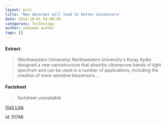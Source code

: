 ```yaml
---
layout: post
title: "New absorber will lead to better biosensors"
date: 2014-10-01 04:00:00
categories: Technology
author: unknown author
tags: []
---
```



#### Extract
>(Northwestern University) Northwestern University's Koray Aydin designed a new nanostructure that absorbs ultranarrow bands of light spectrum and can be used in a number of applications, including the creation of more sensitive biosensors....

#### Factsheet
>factsheet unavailable

[Visit Link](http://www.eurekalert.org/pub_releases/2014-10/nu-naw100114.php)

id:   51746
